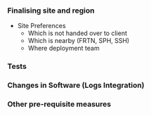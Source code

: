 

### Finalising site and region
- Site Preferences
	- Which is not handed over to client
	- Which is nearby (FRTN, SPH, SSH)
	- Where deployment team 


### Tests 
### Changes in Software (Logs Integration)
### Other pre-requisite measures
<!--stackedit_data:
eyJoaXN0b3J5IjpbLTEzMzA0NDI1NzBdfQ==
-->